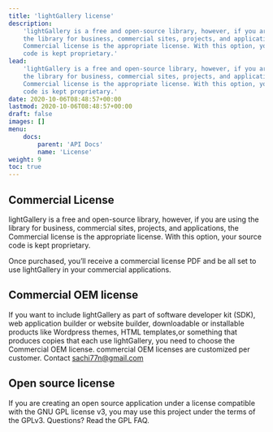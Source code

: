 ```yaml
---
title: 'lightGallery license'
description:
    'lightGallery is a free and open-source library, however, if you are using
    the library for business, commercial sites, projects, and applications, the
    Commercial license is the appropriate license. With this option, your source
    code is kept proprietary.'
lead:
    'lightGallery is a free and open-source library, however, if you are using
    the library for business, commercial sites, projects, and applications, the
    Commercial license is the appropriate license. With this option, your source
    code is kept proprietary.'
date: 2020-10-06T08:48:57+00:00
lastmod: 2020-10-06T08:48:57+00:00
draft: false
images: []
menu:
    docs:
        parent: 'API Docs'
        name: 'License'
weight: 9
toc: true
---
```


## Commercial License

lightGallery is a free and open-source library, however, if you are using the
library for business, commercial sites, projects, and applications, the
Commercial license is the appropriate license. With this option, your source
code is kept proprietary.

Once purchased, you’ll receive a commercial license PDF and be all set to use
lightGallery in your commercial applications.

## Commercial OEM license

If you want to include lightGallery as part of software developer kit (SDK), web
application builder or website builder, downloadable or installable products
like Wordpress themes, HTML templates,or something that produces copies that
each use lightGallery, you need to choose the Commercial OEM license. commercial
OEM licenses are customized per customer. Contact sachi77n@gmail.com

## Open source license

If you are creating an open source application under a license compatible with
the GNU GPL license v3, you may use this project under the terms of the GPLv3.
Questions? Read the GPL FAQ.
